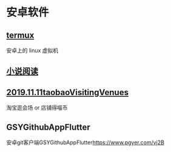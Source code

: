 # 安卓软件

## [termux](https://termux.com/)

安卓上的 linux 虚拟机

## [小说阅读](https://github.com/gedoor/MyBookshelf)

## [2019.11.11taobaoVisitingVenues](https://github.com/sleepybear1113/taobaoVisitingVenues)

淘宝逛会场 or 店铺得喵币

## GSYGithubAppFlutter

安卓git客户端GSYGithubAppFlutter<https://www.pgyer.com/vj2B>

